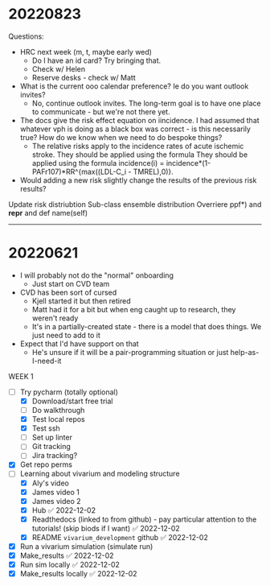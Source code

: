 
# 20220823
Questions:
- HRC next week (m, t, maybe early wed)
    - Do I have an id card? Try bringing that.
    - Check w/ Helen
    - Reserve desks - check w/ Matt	
- What is the current ooo calendar preference? Ie do you want outlook invites?
    - No, continue outlook invites. The long-term goal is to have one place to communicate - but we're not there yet.
- The docs give the risk effect equation on iincidence. I had assumed that whatever vph is doing as a black box was correct - is this necessarily true? How do we know when we need to do bespoke things?
    - The relative risks apply to the incidence rates of acute ischemic stroke. They should be applied using the formula They should be applied using the formula incidence(i) = incidence*(1-PAFr107)*RR^{max((LDL-C_i - TMREL),0)}.
- Would adding a new risk slightly change the results of the previous risk results?

Update risk distriubtion
Sub-class ensemble distribution 
	Overriere ppf*) and __repr__ and def name(self)

---

# 20220621
- I will probably not do the "normal" onboarding
    - Just start on CVD team
- CVD has been sort of cursed
    - Kjell started it but then retired
    - Matt had it for a bit but when eng caught up to research, they weren't ready
    - It's in a partially-created state - there is a model that does things. We just need to add to it
- Expect that I'd have support on that
    - He's unsure if it will be a pair-programming situation or just help-as-I-need-it

WEEK 1
- [ ] Try pycharm (totally optional)
	- [x] Download/start free trial
	- [ ] Do walkthrough
	- [x] Test local repos
	- [x] Test ssh
	- [ ] Set up linter
	- [ ] Git tracking
	- [ ] Jira tracking?
- [x] Get repo perms
- [ ] Learning about vivarium and modeling structure
	- [x] Aly's video
	- [x] James video 1
	- [x] James video 2
	- [x] Hub ✅ 2022-12-02
	- [x] Readthedocs (linked to from github) - pay particular attention to the tutorials! (skip biods if I want) ✅ 2022-12-02
	- [x] README `vivarium_development` github ✅ 2022-12-02
- [x] Run a vivarium simulation (simulate run)
- [x] Make_results ✅ 2022-12-02
- [x] Run sim locally ✅ 2022-12-02
- [x] Make_results locally ✅ 2022-12-02
